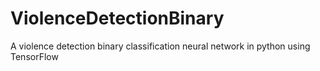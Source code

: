 # ViolenceDetectionBinary
A violence detection binary classification neural network in python using TensorFlow
